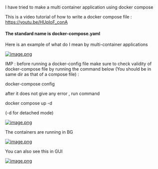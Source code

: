 I have tried to make a multi container application using docker compose

This is a video tutorial of how to write a docker compose file :
https://youtu.be/HUpIoF_conA

#### The standard name is docker-compose.yaml

Here is an example of what do I mean by multi-container applications

[![image.png](https://i.postimg.cc/Y06dQdD4/image.png)](https://postimg.cc/MfG0SmSx)

IMP : before running a docker-config file make sure to check validity of docker-compose file by
running the command below (You should be in same dir as that of a compose file) :

docker-compose config

after it does not give any error , run command

docker compose up -d

(-d for detached mode)

[![image.png](https://i.postimg.cc/qqwRFC1m/image.png)](https://postimg.cc/bSGpDdcb)

The containers are running in BG

[![image.png](https://i.postimg.cc/ZYxxm7gQ/image.png)](https://postimg.cc/xqqzyR9G)

You can also see this in GUI

[![image.png](https://i.postimg.cc/4NT46wxX/image.png)](https://postimg.cc/232fmQWt)